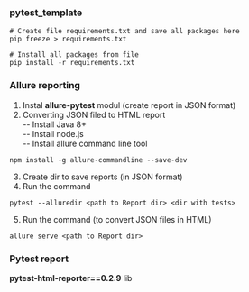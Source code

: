 ### pytest_template

``` shell
# Create file requirements.txt and save all packages here
pip freeze > requirements.txt 

# Install all packages from file
pip install -r requirements.txt
```

### Allure reporting
1. Instal **allure-pytest** modul (create report in JSON format)
2. Converting JSON filed to HTML report  
-- Install Java 8+  
-- Install node.js  
-- Install allure command line tool
``` shell
npm install -g allure-commandline --save-dev
```
3. Create dir to save reports (in JSON format) 
4. Run the command
``` shell
pytest --alluredir <path to Report dir> <dir with tests>
```  
5. Run the command (to convert JSON files in HTML)  
``` shell
allure serve <path to Report dir>  
```
### Pytest report
**pytest-html-reporter==0.2.9** lib





